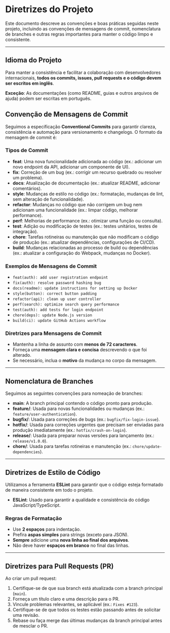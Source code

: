 # Diretrizes do Projeto

Este documento descreve as convenções e boas práticas seguidas neste projeto, incluindo as convenções de mensagens de commit, nomenclatura de branches e outras regras importantes para manter o código limpo e consistente.

---

## Idioma do Projeto

Para manter a consistência e facilitar a colaboração com desenvolvedores internacionais, **todos os commits, issues, pull requests e o código devem ser escritos em inglês**. 

**Exceção**: As documentações (como README, guias e outros arquivos de ajuda) podem ser escritas em português.

## Convenção de Mensagens de Commit

Seguimos a especificação **Conventional Commits** para garantir clareza, consistência e automação para versionamento e changelogs. O formato da mensagem de commit é:

### Tipos de Commit

- **feat**: Uma nova funcionalidade adicionada ao código (ex.: adicionar um novo endpoint da API, adicionar um componente de UI).
- **fix**: Correção de um bug (ex.: corrigir um recurso quebrado ou resolver um problema).
- **docs**: Atualização de documentação (ex.: atualizar README, adicionar comentários).
- **style**: Mudanças de estilo no código (ex.: formatação, mudanças de lint, sem alteração de funcionalidade).
- **refactor**: Mudanças no código que não corrigem um bug nem adicionam uma funcionalidade (ex.: limpar código, melhorar performance).
- **perf**: Melhorias de performance (ex.: otimizar uma função ou consulta).
- **test**: Adição ou modificação de testes (ex.: testes unitários, testes de integração).
- **chore**: Tarefas rotineiras ou manutenção que não modificam o código de produção (ex.: atualizar dependências, configurações de CI/CD).
- **build**: Mudanças relacionadas ao processo de build ou dependências (ex.: atualizar a configuração do Webpack, mudanças no Docker).

### Exemplos de Mensagens de Commit

- `feat(auth): add user registration endpoint`
- `fix(auth): resolve password hashing bug`
- `docs(readme): update instructions for setting up Docker`
- `style(button): correct button padding`
- `refactor(api): clean up user controller`
- `perf(search): optimize search query performance`
- `test(auth): add tests for login endpoint`
- `chore(deps): update Node.js version`
- `build(ci): update GitHub Actions workflow`

### Diretrizes para Mensagens de Commit

- Mantenha a linha de assunto com **menos de 72 caracteres**.
- Forneça uma **mensagem clara e concisa** descrevendo o que foi alterado.
- Se necessário, inclua o **motivo** da mudança no corpo da mensagem.

---

## Nomenclatura de Branches

Seguimos as seguintes convenções para nomeação de branches:

- **main**: A branch principal contendo o código pronto para produção.
- **feature/**: Usada para novas funcionalidades ou mudanças (ex.: `feature/user-authentication`).
- **bugfix/**: Usada para correções de bugs (ex.: `bugfix/fix-login-issue`).
- **hotfix/**: Usada para correções urgentes que precisam ser enviadas para produção imediatamente (ex.: `hotfix/crash-on-login`).
- **release/**: Usada para preparar novas versões para lançamento (ex.: `release/v1.0.0`).
- **chore/**: Usada para tarefas rotineiras e manutenção (ex.: `chore/update-dependencies`).

---

## Diretrizes de Estilo de Código

Utilizamos a ferramenta **ESLint** para garantir que o código esteja formatado de maneira consistente em todo o projeto.

- **ESLint**: Usado para garantir a qualidade e consistência do código JavaScript/TypeScript.

### Regras de Formatação

- Use **2 espaços** para indentação.
- Prefira **aspas simples** para strings (exceto para JSON).
- **Sempre** adicione uma **nova linha ao final dos arquivos**.
- Não deve haver **espaços em branco** no final das linhas.

---

## Diretrizes para Pull Requests (PR)

Ao criar um pull request:

1. Certifique-se de que sua branch está atualizada com a branch principal (`main`).
2. Forneça um título claro e uma descrição para o PR.
3. Vincule problemas relevantes, se aplicável (ex.: `Fixes #123`).
4. Certifique-se de que todos os testes estão passando antes de solicitar uma revisão.
5. Rebase ou faça merge das últimas mudanças da branch principal antes de mesclar o PR.
